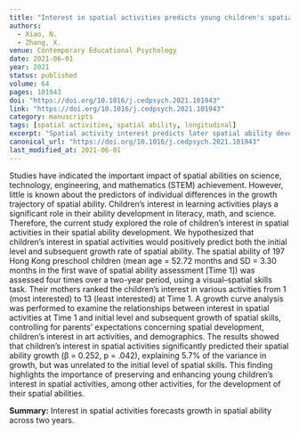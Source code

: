 ```yaml
---
title: "Interest in spatial activities predicts young children's spatial ability development: A two-year longitudinal study"
authors:
  - Xiao, N.
  - Zhang, X.
venue: Contemporary Educational Psychology
date: 2021-06-01
year: 2021
status: published
volume: 64
pages: 101943
doi: "https://doi.org/10.1016/j.cedpsych.2021.101943"
link: "https://doi.org/10.1016/j.cedpsych.2021.101943"
category: manuscripts
tags: [spatial activities, spatial ability, longitudinal]
excerpt: "Spatial activity interest predicts later spatial ability development."
canonical_url: "https://doi.org/10.1016/j.cedpsych.2021.101943"
last_modified_at: 2021-06-01
---
```


Studies have indicated the important impact of spatial abilities on science, technology, engineering, and mathematics (STEM) achievement. However, little is known about the predictors of individual differences in the growth trajectory of spatial ability. Children’s interest in learning activities plays a significant role in their ability development in literacy, math, and science. Therefore, the current study explored the role of children’s interest in spatial activities in their spatial ability development. We hypothesized that children’s interest in spatial activities would positively predict both the initial level and subsequent growth rate of spatial ability. The spatial ability of 197 Hong Kong preschool children (mean age = 52.72 months and SD = 3.30 months in the first wave of spatial ability assessment [Time 1]) was assessed four times over a two-year period, using a visual–spatial skills task. Their mothers ranked the children’s interest in various activities from 1 (most interested) to 13 (least interested) at Time 1. A growth curve analysis was performed to examine the relationships between interest in spatial activities at Time 1 and initial level and subsequent growth of spatial skills, controlling for parents’ expectations concerning spatial development, children’s interest in art activities, and demographics. The results showed that children’s interest in spatial activities significantly predicted their spatial ability growth (β = 0.252, p = .042), explaining 5.7% of the variance in growth, but was unrelated to the initial level of spatial skills. This finding highlights the importance of preserving and enhancing young children’s interest in spatial activities, among other activities, for the development of their spatial abilities.

**Summary:** Interest in spatial activities forecasts growth in spatial ability across two years.
